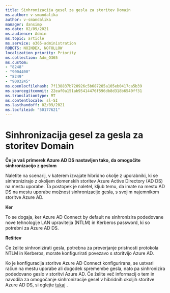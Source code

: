 ```yaml
---
title: Sinhronizacija gesel za gesla za storitev Domain
ms.author: v-smandalika
author: v-smandalika
manager: dansimp
ms.date: 02/09/2021
ms.audience: Admin
ms.topic: article
ms.service: o365-administration
ROBOTS: NOINDEX, NOFOLLOW
localization_priority: Priority
ms.collection: Adm_O365
ms.custom:
- "8248"
- "9004400"
- "8249"
- "9003245"
ms.openlocfilehash: 7f138837b720926c5b687285a105eb0417ca5b39
ms.sourcegitcommit: 22eaf0a151ab95414476f596db8d318b6540ff31
ms.translationtype: MT
ms.contentlocale: sl-SI
ms.lasthandoff: 02/09/2021
ms.locfileid: "50177621"
---
```

# <a name="password-hash-synchronization-for-domain-service"></a>Sinhronizacija gesel za gesla za storitev Domain

**Če je vaš primerek Azure AD DS nastavljen tako, da omogočite sinhronizacijo z geslom**

Naletite na scenarij, v katerem izvajate hibridno okolje z uporabniki, ki se sinhronizirajo z okoljem domenskih storitev Azure Active Directory (AD DS) na mestu uporabe. Ta postopek je naletel, kljub temu, da imate na mestu AD DS na mestu uporabe možnost sinhronizacije gesla, s svojim najemnikom storitve Azure AD.

**Ker**

To se dogaja, ker Azure AD Connect by default ne sinhronizira podedovane nove tehnologije LAN upravitelja (NTLM) in Kerberos password, ki so potrebni za Azure AD DS.

**Rešitev** 

Če želite sinhronizirati gesla, potrebna za preverjanje pristnosti protokola NTLM in Kerberos, morate konfigurirati povezavo s storitvijo Azure AD.

Ko je konfiguracija storitve Azure AD Connect konfigurirana, se ustvari račun na mestu uporabe ali dogodek spremembe gesla, nato pa sinhronizira podedovano geslo v storitvi Azure AD. Če želite več informacij o tem in navodila za omogočanje sinhronizacije gesel v hibridnih okoljih storitve Azure AD DS, si oglejte [tukaj](https://docs.microsoft.com/azure/active-directory-domain-services/tutorial-configure-password-hash-sync) .